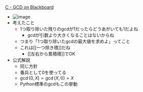 
[C - GCD on Blackboard](https://atcoder.jp/contests/abc125/tasks/abc125_c)
- ![image](https://gyazo.com/be7a37e747fc2d81355ee27815fa105a/thumb/1000)
- 考えたこと
    - 1つ取り除いた残りのgcdが1だったらどうあがいても1だよね
        - gcdが引数より大きくなることはないからね
    - つまり「1つ取り除いたgcdの最大値を求めよ」ってこと
    - これは[[一つ除き積]]だね
        - [[左右から累積積]]でOK
- 公式解説
    - 同じ方針
    - 番兵として0を使ってる
    - $\gcd(0, X) = \gcd(X, 0) = X$
    - Python標準のgcdもこの挙動

